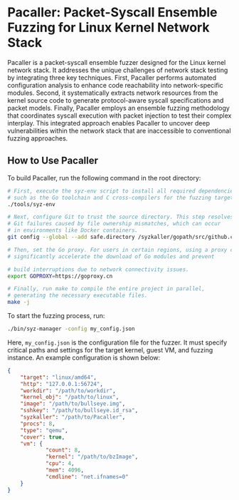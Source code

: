 # Pacaller: Packet-Syscall Ensemble Fuzzing for Linux Kernel Network Stack

Pacaller is a packet-syscall ensemble fuzzer designed for the Linux kernel network stack. It addresses the unique challenges of network stack testing by integrating three key techniques. First, Pacaller performs automated configuration analysis to enhance code reachability into network-specific modules. Second, it systematically extracts network resources from the kernel source code to generate protocol-aware syscall specifications and packet models. Finally, Pacaller employs an ensemble fuzzing methodology that coordinates syscall execution with packet injection to test their complex interplay. This integrated approach enables Pacaller to uncover deep vulnerabilities within the network stack that are inaccessible to conventional fuzzing approaches.

## How to Use Pacaller

To build Pacaller, run the following command in the root directory:

```bash
# First, execute the syz-env script to install all required dependencies,
# such as the Go toolchain and C cross-compilers for the fuzzing target.
./tools/syz-env

# Next, configure Git to trust the source directory. This step resolves potential
# Git failures caused by file ownership mismatches, which can occur
# in environments like Docker containers.
git config --global --add safe.directory /syzkaller/gopath/src/github.com/google/syzkaller

# Then, set the Go proxy. For users in certain regions, using a proxy can
# significantly accelerate the download of Go modules and prevent

# build interruptions due to network connectivity issues.
export GOPROXY=https://goproxy.cn

# Finally, run make to compile the entire project in parallel,
# generating the necessary executable files.
make -j
```

To start the fuzzing process, run:

```bash
./bin/syz-manager -config my_config.json
```

Here, `my_config.json` is the configuration file for the fuzzer. It must specify critical paths and settings for the target kernel, guest VM, and fuzzing instance. An example configuration is shown below:

```json
{
    "target": "linux/amd64",
    "http": "127.0.0.1:56724",
    "workdir": "/path/to/workdir",
    "kernel_obj": "/path/to/linux",
    "image": "/path/to/bullseye.img",
    "sshkey": "/path/to/bullseye.id_rsa",
    "syzkaller": "/path/to/Pacaller",
    "procs": 8,
    "type": "qemu",
    "cover": true,
    "vm": {
            "count": 8,
            "kernel": "/path/to/bzImage",
            "cpu": 4,
            "mem": 4096,
            "cmdline": "net.ifnames=0"
    }
}
```